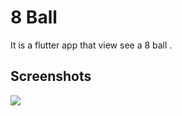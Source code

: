 # 8 Ball

It is a flutter app that view see a 8 ball .

## Screenshots

![](images/Untitle%20dvideo.gif)
